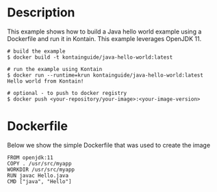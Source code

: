 # Description
This example shows how to build a Java hello world example using a Dockerfile and run it in Kontain.  This example leverages OpenJDK 11.


```shell
# build the example
$ docker build -t kontainguide/java-hello-world:latest

# run the example using Kontain
$ docker run --runtime=krun kontainguide/java-hello-world:latest
Hello world from Kontain!

# optional - to push to docker registry
$ docker push <your-repository/your-image>:<your-image-version>
```

# Dockerfile
Below we show the simple Dockerfile that was used to create the image

```shell
FROM openjdk:11
COPY . /usr/src/myapp
WORKDIR /usr/src/myapp
RUN javac Hello.java
CMD ["java", "Hello"]
```